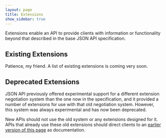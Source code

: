 ```yaml
---
layout: page
title: Extensions
show_sidebar: true
---
```


Extensions enable an API to provide clients with information or functionality
beyond that described in the base JSON API specification.

## <a href="#existing-extensions" id="existing-extensions" class="headerlink"></a> Existing Extensions

Patience, my friend. A list of existing extensions is coming very soon.

## <a href="#deprecated-extensions" id="deprecated-extensions" class="headerlink"></a> Deprecated Extensions

JSON API previously offered experimental support for a different extension
negotiation system than the one now in the specification, and it provided a
number of extensions for use with that old negotiation system. However, this
system was always experimental and has now been deprecated.

New APIs should not use the old system or any extensions designed for it.
APIs that already use these old extensions should direct clients to an
[earlier version of this page](https://github.com/json-api/json-api/blob/9c7a03dbc37f80f6ca81b16d444c960e96dd7a57/extensions/index.md)
as documentation.
